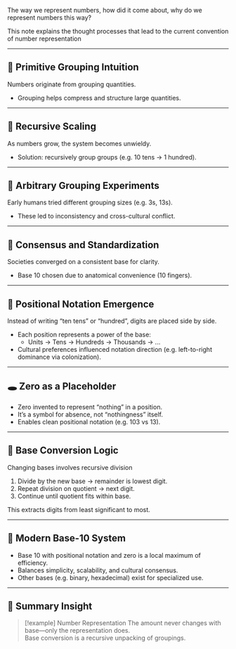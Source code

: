 The way we represent numbers, how did it come about, why do we represent numbers this way?

This note explains the thought processes that lead to the current convention of number representation

---

## 🧩 Primitive Grouping Intuition
Numbers originate from grouping quantities.
- Grouping helps compress and structure large quantities.

---

## 🔁 Recursive Scaling
As numbers grow, the system becomes unwieldy.
- Solution: recursively group groups (e.g. 10 tens → 1 hundred).

---

## 🎲 Arbitrary Grouping Experiments
Early humans tried different grouping sizes (e.g. 3s, 13s).
- These led to inconsistency and cross-cultural conflict.

---

## 🤝 Consensus and Standardization
Societies converged on a consistent base for clarity.
- Base 10 chosen due to anatomical convenience (10 fingers).

---

## 📐 Positional Notation Emergence
Instead of writing “ten tens” or “hundred”, digits are placed side by side.
- Each position represents a power of the base:
  - Units → Tens → Hundreds → Thousands → ...
- Cultural preferences influenced notation direction (e.g. left-to-right dominance via colonization).

---

## 🕳️ Zero as a Placeholder
- Zero invented to represent “nothing” in a position.
- It’s a symbol for absence, not “nothingness” itself.
- Enables clean positional notation (e.g. 103 vs 13).

---

## 🔄 Base Conversion Logic
Changing bases involves recursive division
  1. Divide by the new base → remainder is lowest digit.
  2. Repeat division on quotient → next digit.
  3. Continue until quotient fits within base.

This extracts digits from least significant to most.

---

## 🧰 Modern Base-10 System
- Base 10 with positional notation and zero is a local maximum of efficiency.
- Balances simplicity, scalability, and cultural consensus.
- Other bases (e.g. binary, hexadecimal) exist for specialized use.

---

## 🧠 Summary Insight

> [!example] Number Representation 
> The amount never changes with base—only the representation does.  
> Base conversion is a recursive unpacking of groupings.
